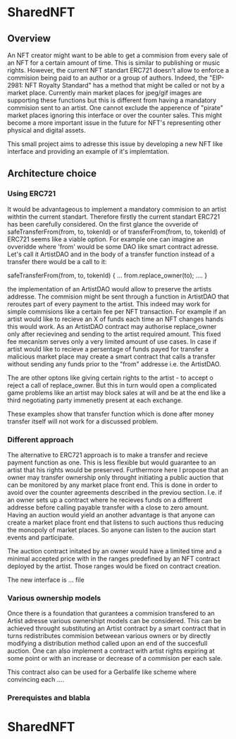 # SharedNFT

## Overview

An NFT creator might want to be able to get a commision from every sale of an NFT for a certain amount of time.
This is similar to publishing or music rights. However, the current NFT standart ERC721 doesn't allow to enforce a commision being paid to an author or a group of authors.
Indeed, the "EIP-2981: NFT Royalty Standard" has a method that might be called or not by a market place. 
Currently main market places for jpeg/gif images are supporting these functions but this is different from having a mandatory commision sent to an artist. One cannot exclude the apperence of "pirate" market places ignoring this interface or over the counter sales. 
This might become a more important issue in the future for NFT's representing other physical and digital assets.

This small project aims to adresse this issue by developing a new NFT like interface and providing an example of it's implemtation.

## Architecture choice

### Using ERC721

It would be advantageous to implement a mandatory commision to an artist withtin the current standart. Therefore firstly the current standart ERC721 has been carefully considered. On the first glance the ovveride of safeTransferFrom(from, to, tokenId) or of transferFrom(from, to, tokenId) of ERC721 seems like a viable option. For example one can imagine an ovveridde where 'from' would be some DAO like smart contract adresse. Let's call it ArtistDAO and in the body of a transfer function instead of a transfer there would be a call to it:

safeTransferFrom(from, to, tokenId) {
    ...
    from.replace_owner(to);
    ....
}


the implementation of an ArtistDAO would allow to preserve the artists addresse. The commision might be sent through a function in ArtistDAO that reroutes part of every payment to the artist. This indeed may work for simple commisions like a certain fee per NFT transaction.
For example if an artist would like to recieve an X of funds each time an NFT changes hands this would work. As an ArtistDAO contract may authorise replace_owner only after recievineg and sending to the artist required amount. 
This fixed fee mecanism serves only a very limited amount of use cases. In case if artist would like to recieve a persentage of funds payed for transfer a malicious market place may create a smart contract that calls a transfer without sending any funds prior to the "from" addresse i.e. the ArtistDAO. 

The are other optons like giving certain rights to the artist - to accept o reject a call of replace_owner.
But this in turn would open a complicated game problems like an artist may block sales at will and be at the end like a third negotiating party immenetly present at each exchange.

These examples show that transfer function which is done after money transfer itself will not work for a discussed problem.

### Different approach

The alternative to ERC721 approach is to make a transfer and recieve payment function as one. This is less flexible but would guarantee to an artist that his rights would be preserved. Furthermore here I propose that an owner may transfer ownership only throught initiating a public auction that can be monitored by any market place front end. This is done in order to avoid over the counter agreements described in the previou section. I.e. if an owner sets up a contract where he recieves funds on a different addresse before calling payable transfer with a close to zero amount. Having an auction would yield an another advantage is that anyone can create a market place front end that listens to such auctions thus reducing the monopoly of market places. So anyone can listen to the aucion start events and participate.

The auction contract initated by an owner would have a limited time and a minimal accepted price with in the ranges predefined by an NFT contract deployed by the artist. Those ranges would be fixed on contract creation.

The new interface is ... file

### Various ownership models

Once there is a foundation that gurantees a commision transfered to an Artist adresse various ownershipt models can be considered. This can be achieved throught substituting an Artist contract by a smart contract that in turns redistributes commision betweean various owners or by directly 
modifying a distribution method called upon an end of the succesfull auction. One can also implement a contract with artist rights expiring at some point or with an increase or decrease of a commision per each sale.

This contract also can be used for a Gerbalife like scheme where convincing each ....


### Prerequistes and blabla

# SharedNFT

